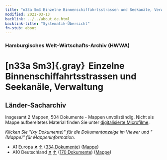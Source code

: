 ```yaml
---
title: "n33a Sm3 Einzelne Binnenschiffahrtsstrassen und Seekanäle, Verwaltung"
modified: 2021-03-13
backlink: ../../about.de.html
backlink-title: "Systematik-Übersicht"
fn-stub: about
---
```


### Hamburgisches Welt-Wirtschafts-Archiv (HWWA)

# [n33a Sm3]{.gray}&#8201; Einzelne Binnenschiffahrtsstrassen und Seekanäle, Verwaltung&#160; 







## Länder-Sacharchiv




Insgesamt 2 Mappen, 504 Dokumente - Mappen unvollständig.
Nicht als Mappe aufbereitetes Material finden Sie unter [digitalisierte Microfilme](/film/h1_sh.de.html).

_Klicken Sie "(xy Dokumente)" für die Dokumentanzeige im Viewer und "(Mappe)" für Mappeninformation._



- A1 Europa [**&nearr;**](../../../geo/i/140892/about.de.html "Europa (alle Mappen)") [**&uarr;**](../../../geo/about.de.html#A1 "Ländersystematik") (<a href="https://pm20.zbw.eu/iiifview/folder/sh/140892,145654" title="über: Europa : Einzelne Binnenschiffahrtsstrassen und Seekanäle, Verwaltung" target="_blank">334 Dokumente</a>) ([Mappe](../../../../folder/sh/1408xx/140892/1456xx/145654/about.de.html))
- A10 Deutschland [**&nearr;**](../../../geo/i/126128/about.de.html "Deutschland (alle Mappen)") [**&uarr;**](../../../geo/about.de.html#A10 "Ländersystematik") (<a href="https://pm20.zbw.eu/iiifview/folder/sh/126128,145654" title="über: Deutschland : Einzelne Binnenschiffahrtsstrassen und Seekanäle, Verwaltung" target="_blank">170 Dokumente</a>) ([Mappe](../../../../folder/sh/1261xx/126128/1456xx/145654/about.de.html))








